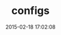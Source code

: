 ---
layout: post
title:  "configs"
repo:   "kickstarter/configs"
date:   2015-02-18 17:02:08
gemurl: http://github.com/kickstarter/configs
---
